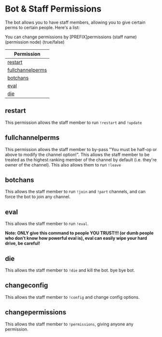 # Bot & Staff Permissions

The bot allows you to have staff members, allowing you to give certain perms to certain people. Here's a list:

You can change permissions by [PREFIX]permissions (staff name) (permission node) (true/false)

| Permission
| ----------
| [restart](#restart)
| [fullchannelperms](#fullchannelperms)
| [botchans](#botchans)
| [eval](#eval)
| [die](#die)

## restart

This permission allows the staff member to run `!restart` and `!update`

## fullchannelperms

This permission allows the staff member to by-pass "You must be half-op or above to modify the channel option!". This allows the staff member to be treated as the highest ranking member of the channel by default (i.e. they're owner of the channel). This also allows them to run `!leave`

## botchans

This allows the staff member to run `!join` and `!part` channels, and can force the bot to join any channel.

## eval

This allows the staff member to run `!eval`.

**Note: ONLY give this command to people YOU TRUST!!! (or dumb people who don't know how powerful eval is), eval can easily wipe your hard drive, be careful!**

## die

This allows the staff member to `!die` and kill the bot. bye bye bot.

## changeconfig

This allows the staff member to `!config` and change config options.

## changepermissions

This allows the staff member to `!permissions`, giving anyone any permission.
